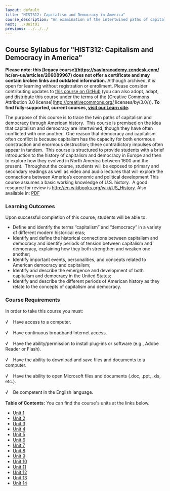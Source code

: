 ```yaml
---
layout: default
title: "HIST312: Capitalism and Democracy in America"
course_description: "An examination of the intertwined paths of capitalism and democracy in US history from the 17th century to the present, focusing on the connections between America’s economic and political development."
next: ../Unit01
previous: ../../../
---
```

Course Syllabus for "HIST312: Capitalism and Democracy in America"
------------------------------------------------------------------

**Please note: this [legacy course](https://sayloracademy.zendesk.com/
hc/en-us/articles/206089967) does not offer a certificate and may contain 
broken links and outdated information.** Although archived, it is open 
for learning without registration or enrollment. Please consider contributing 
updates to [this course on GitHub](https://github.com/saylordotorg/course_hist312) 
(you can also adopt, adapt, and distribute this course under the terms of 
the [Creative Commons Attribution 3.0 license](http://creativecommons.org/
licenses/by/3.0/)). **To find fully-supported, current courses, [visit our 
Learn site](https://learn.saylor.org).**

The purpose of this course is to trace the twin paths of capitalism and
democracy through American history.  This course is premised on the idea
that capitalism and democracy are intertwined, though they have often
conflicted with one another.  One reason that democracy and capitalism
often conflict is because capitalism has the capacity for both enormous
construction and enormous destruction; these contradictory impulses
often appear in tandem.  This course is structured to provide students
with a brief introduction to the history of capitalism and democracy in
Europe and then to explore how they evolved in North America between
1600 and the present.  Throughout the course, students will be exposed
to primary and secondary readings as well as video and audio lectures
that will explore the connections between America’s economic and
political development This course assumes a basic working knowledge of
U.S. history.  A good resource for review is
<http://en.wikibooks.org/wiki/US_History>. Also available in:
[PDF](http://upload.wikimedia.org/wikipedia/commons/7/7c/US_History.pdf)

### Learning Outcomes

Upon successful completion of this course, students will be able to:  
  

-   Define and identify the terms “capitalism” and “democracy” in a
    variety of different modern historical eras;
-   Identify and define the historical connections between capitalism
    and democracy and identify periods of tension between capitalism and
    democracy, explaining how they both strengthen and weaken one
    another;
-   Identify important events, personalities, and concepts related to
    American democracy and capitalism;
-   Identify and describe the emergence and development of both
    capitalism and democracy in the United States;
-   Identify and describe the different periods of American history as
    they relate to the concepts of capitalism and democracy.

### Course Requirements

In order to take this course you must:  
    
 √    Have access to a computer.  
    
 √    Have continuous broadband Internet access.  
    
 √    Have the ability/permission to install plug-ins or software (e.g.,
Adobe Reader or Flash).  
    
 √    Have the ability to download and save files and documents to a
computer.  
    
 √    Have the ability to open Microsoft files and documents (.doc,
.ppt, .xls, etc.).  
    
 √    Be competent in the English language.  
        
**Table of Contents:** You can find the course's units at the links below.

- [Unit 1](https://legacy.saylor.org/hist312/Unit01/)
- [Unit 2](https://legacy.saylor.org/hist312/Unit02/)
- [Unit 3](https://legacy.saylor.org/hist312/Unit03/)
- [Unit 4](https://legacy.saylor.org/hist312/Unit04/)
- [Unit 5](https://legacy.saylor.org/hist312/Unit05/)
- [Unit 6](https://legacy.saylor.org/hist312/Unit06/)
- [Unit 7](https://legacy.saylor.org/hist312/Unit07/)
- [Unit 8](https://legacy.saylor.org/hist312/Unit08/)
- [Unit 9](https://legacy.saylor.org/hist312/Unit09/)
- [Unit 10](https://legacy.saylor.org/hist312/Unit10/)
- [Unit 11](https://legacy.saylor.org/hist312/Unit11/)
- [Unit 12](https://legacy.saylor.org/hist312/Unit12/)
- [Unit 13](https://legacy.saylor.org/hist312/Unit13/)
- [Unit 14](https://legacy.saylor.org/hist312/Unit14/)
